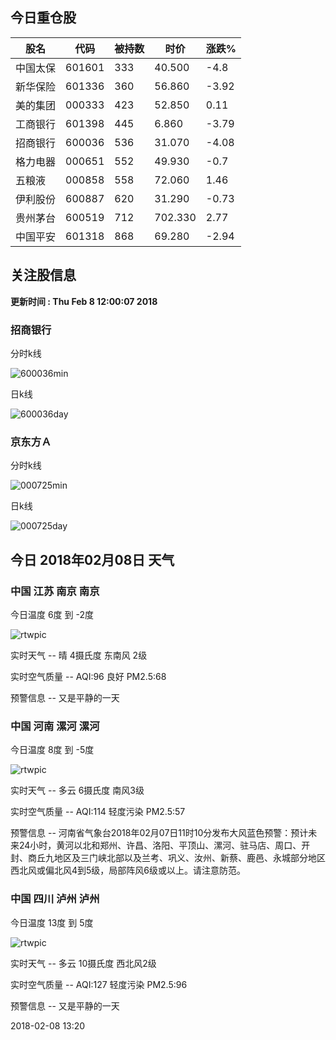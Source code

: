 
## 今日重仓股 

|股名|代码|被持数|时价|涨跌%|
|---|---|---|---|---|
|中国太保|601601|333|40.500|-4.8|
|新华保险|601336|360|56.860|-3.92|
|美的集团|000333|423|52.850|0.11|
|工商银行|601398|445|6.860|-3.79|
|招商银行|600036|536|31.070|-4.08|
|格力电器|000651|552|49.930|-0.7|
|五粮液|000858|558|72.060|1.46|
|伊利股份|600887|620|31.290|-0.73|
|贵州茅台|600519|712|702.330|2.77|
|中国平安|601318|868|69.280|-2.94|

## 关注股信息
**更新时间 : Thu Feb  8 12:00:07 2018**
### 招商银行 
分时k线

![600036min](http://image.sinajs.cn/newchart/min/n/sh600036.gif)

日k线

![600036day](http://image.sinajs.cn/newchart/daily/n/sh600036.gif)

### 京东方Ａ 
分时k线

![000725min](http://image.sinajs.cn/newchart/min/n/sz000725.gif)

日k线

![000725day](http://image.sinajs.cn/newchart/daily/n/sz000725.gif)
## 今日 2018年02月08日 天气
### 中国 江苏 南京 南京

今日温度 6度 到 -2度

![rtwpic](http://app1.showapi.com/weather/icon/day/00.png)

实时天气 -- 晴 4摄氏度 东南风 2级

实时空气质量 -- AQI:96 良好 PM2.5:68

预警信息 -- 又是平静的一天
    
### 中国 河南 漯河 漯河

今日温度 8度 到 -5度

![rtwpic](http://app1.showapi.com/weather/icon/day/01.png)

实时天气 -- 多云 6摄氏度 南风3级

实时空气质量 -- AQI:114 轻度污染 PM2.5:57

预警信息 -- 河南省气象台2018年02月07日11时10分发布大风蓝色预警：预计未来24小时，黄河以北和郑州、许昌、洛阳、平顶山、漯河、驻马店、周口、开封、商丘九地区及三门峡北部以及兰考、巩义、汝州、新蔡、鹿邑、永城部分地区西北风或偏北风4到5级，局部阵风6级或以上。请注意防范。
    
### 中国 四川 泸州 泸州

今日温度 13度 到 5度

![rtwpic](http://app1.showapi.com/weather/icon/day/01.png)

实时天气 -- 多云 10摄氏度 西北风2级

实时空气质量 -- AQI:127 轻度污染 PM2.5:96

预警信息 -- 又是平静的一天
    
2018-02-08 13:20